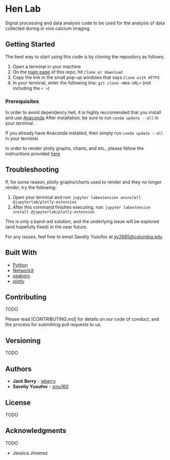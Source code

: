 # Hen Lab 

Signal processing and data analysis code to be used for the analysis of data collected during *in vivo* calcium imaging

## Getting Started

The best way to start using this code is by cloning the repository as follows:

1. Open a terminal in your machine
2. On the [main page](https://github.com/jaberry/Hen_Lab) of this repo, hit `Clone or download`
3. Copy the link in the small pop-up windows that says `Clone with HTTPS`
4. In your terminal, enter the following line: `git clone <Web-URL>` (not including the `< >`)

### Prerequisites

In order to avoid dependency hell, it is highly reccomended that you install and use [Anaconda](https://www.anaconda.com/download/)
After installation, be sure to run `conda update --all` in your terminal.

If you already have Anaconda installed, then simply run `conda update --all` in your terminal.

In order to render plotly graphs, charts, and etc., please follow the instructions provided [here](https://github.com/jupyterlab/jupyter-renderers/tree/master/packages/plotly-extension)

## Troubleshooting

If, for some reason, plotly graphs/charts used to render and they no longer render, try the following:

1. Open your terminal and run: `jupyter labextension uninstall @jupyterlab/plotly-extension`
2. After this command finishes executing, run: `jupyter labextension install @jupyterlab/plotly-extension`

This is only a band-aid solution, and the underlying issue will be explored (and hopefully fixed) in the near future.

For any issues, feel free to email Saveliy Yusufov at sy2685@columbia.edu

## Built With

* [Python](https://www.python.org)
* [NetworkX](https://networkx.github.io)
* [seaborn](http://seaborn.pydata.org)
* [plotly](https://plot.ly)

## Contributing

TODO

Please read [CONTRIBUTING.md] for details on our code of conduct, and the process for submitting pull requests to us.

## Versioning

TODO

## Authors

* **Jack Berry** - [jaberry](https://github.com/jaberry)
* **Saveliy Yusufov** - [smu160](https://github.com/smu160)

## License

TODO

## Acknowledgments

TODO

* Jessica Jimenez 
